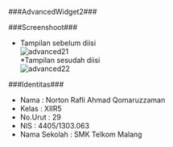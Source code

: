 ###AdvancedWidget2###

###Screenshoot###
* Tampilan sebelum diisi<br>
![advanced21](https://cloud.githubusercontent.com/assets/14921998/19935774/ccd65878-a14d-11e6-8805-b7f1d466ff1a.PNG)<br>
*Tampilan sesudah diisi<br>
![advanced22](https://cloud.githubusercontent.com/assets/14921998/19935776/cd060046-a14d-11e6-877c-c57fa45369e5.PNG)

###Identitas###
* Nama : Norton Rafli Ahmad Qomaruzzaman
* Kelas : XIIR5
* No.Urut : 29
* NIS : 4405/1303.063
* Nama Sekolah : SMK Telkom Malang
